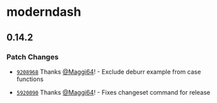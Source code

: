 # moderndash

## 0.14.2

### Patch Changes

- [`9208968`](https://github.com/Maggi64/moderndash/commit/92089680aac5998531309c000f18106c71550c5c) Thanks [@Maggi64](https://github.com/Maggi64)! - Exclude deburr example from case functions

- [`5920090`](https://github.com/Maggi64/moderndash/commit/5920090e8f44ad194ed1195d8cd92e70d008313c) Thanks [@Maggi64](https://github.com/Maggi64)! - Fixes changeset command for release

